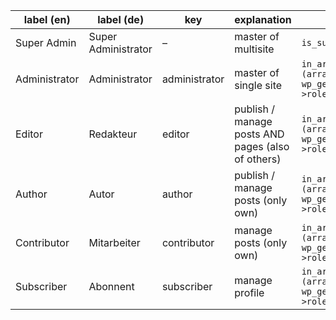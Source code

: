 | label (en) | label (de) | key | explanation | strict check | minimum check | strict check | foreign check | foreign check
|---|---|---|---|---|---|---|---|---|
| Super Admin | Super Administrator | – | master of multisite | ```is_super_admin()``` | ```current_user_can('manage_network')``` | ```current_user_can('manage_network')``` | ```user_can(1337,'manage_network')``` | ```is_super_admin(1337)``` |
| Administrator | Administrator | administrator | master of single site | ```in_array('administrator', (array) wp_get_current_user()->roles)``` | ```current_user_can('manage_options')``` | ```current_user_can('manage_options')&&!current_user_can('manage_network')``` | ```user_can(1337,'manage_options')&&!cuser_can(1337,'manage_network')``` | ```in_array('administrator', (array) get_userdata(1337)->roles)``` |
| Editor | Redakteur | editor | publish / manage posts AND pages (also of others) | ```in_array('editor', (array) wp_get_current_user()->roles)``` | ```current_user_can('edit_others_posts')``` | ```current_user_can('edit_others_posts')&&!current_user_can('manage_options')``` | ```user_can(1337,'edit_others_posts')&&!user_can(1337,'manage_options')``` | ```in_array('editor', (array) get_userdata(1337)->roles)``` |
| Author | Autor | author | publish / manage posts (only own) | ```in_array('author', (array) wp_get_current_user()->roles)``` | ```current_user_can('publish_posts')``` | ```current_user_can('publish_posts')&&!current_user_can('edit_others_posts')``` | ```user_can(1337,'publish_posts')&&!user_can(1337,'edit_others_posts')``` | ```in_array('author', (array) get_userdata(1337)->roles)``` |
| Contributor | Mitarbeiter | contributor | manage posts (only own) | ```in_array('contributor', (array) wp_get_current_user()->roles)``` | ```current_user_can('edit_posts')``` | ```current_user_can('edit_posts')&&!current_user_can('publish_posts')``` | ```user_can(1337,'edit_posts')&&!user_can(1337,'publish_posts')``` | ```in_array('contributor', (array) get_userdata(1337)->roles)``` |
| Subscriber | Abonnent | subscriber | manage profile | ```in_array('subscriber', (array) wp_get_current_user()->roles)``` | ```current_user_can('read')``` | ```current_user_can('read')&&!current_user_can('edit_posts')``` | ```user_can(1337,'read')&&!user_can(1337,'edit_posts')``` | ```in_array('subscriber', (array) get_userdata(1337)->roles)``` |